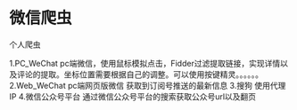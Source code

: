 # 微信爬虫
个人爬虫


1.PC_WeChat pc端微信，使用鼠标模拟点击，Fidder过滤提取链接，实现详情以及评论的提取。坐标位置需要根据自己的调整。可以使用按键精灵。。。。。。
2.Web_WeChat pc端网页版微信  获取到订阅号推送的最新信息
3.搜狗  使用代理IP
4.微信公众号平台 通过微信公众号平台的搜索获取公众号url以及翻页
